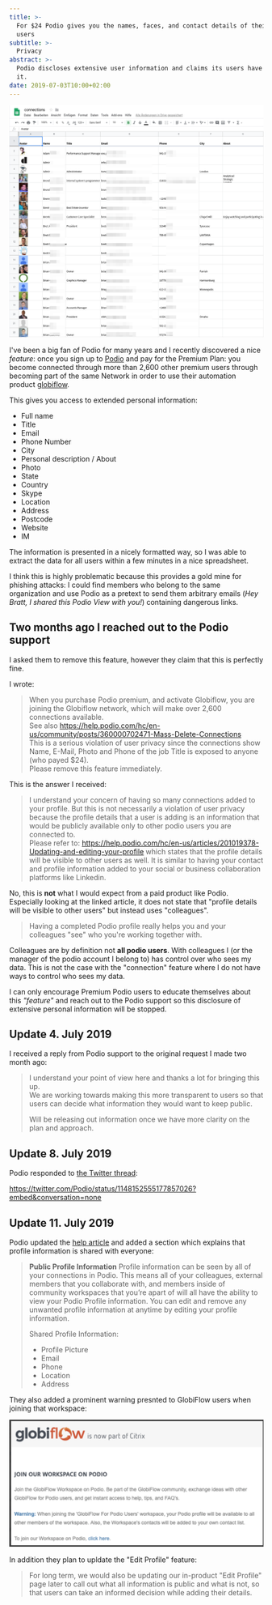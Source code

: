 ```yaml
---
title: >-
  For $24 Podio gives you the names, faces, and contact details of their premium
  users
subtitle: >-
  Privacy
abstract: >-
  Podio discloses extensive user information and claims its users have agreed to
  it.
date: 2019-07-03T10:00+02:00
---
```


![Podio discloses extensive user information and claims its users have agreed to it.](../media/for-usd24-podio-gives-you-the-names-faces-and-contact-details-of-their/hero.png)

I've been a big fan of Podio for many years and I recently discovered a nice
_feature_: once you sign up to [Podio](https://podio.com/) and pay for the
Premium Plan: you become connected through more than 2,600 other premium users
through becoming part of the same Network in order to use their automation
product [globiflow](http://www.globiflow.com/).

This gives you access to extended personal information:

- Full name
- Title
- Email
- Phone Number
- City
- Personal description / About
- Photo
- State
- Country
- Skype
- Location
- Address
- Postcode
- Website
- IM

The information is presented in a nicely formatted way, so I was able to extract
the data for all users within a few minutes in a nice spreadsheet.

I think this is highly problematic because this provides a gold mine for
phishing attacks: I could find members who belong to the same organization and
use Podio as a pretext to send them arbitrary emails (_Hey Bratt, I shared this
Podio View with you!_) containing dangerous links.

## Two months ago I reached out to the Podio support

I asked them to remove this feature, however they claim that this is perfectly
fine.

I wrote:

> When you purchase Podio premium, and activate Globiflow, you are joining the
> Globiflow network, which will make over 2,600 connections available.  
> See also
> https://help.podio.com/hc/en-us/community/posts/360000702471-Mass-Delete-Connections  
> This is a serious violation of user privacy since the connections show Name,
> E-Mail, Photo and Phone of the job Title is exposed to anyone (who payed
> \$24).  
> Please remove this feature immediately.

This is the answer I received:

> I understand your concern of having so many connections added to your profile.
> But this is not necessarily a violation of user privacy because the profile
> details that a user is adding is an information that would be publicly
> available only to other podio users you are connected to.  
> Please refer to:
> https://help.podio.com/hc/en-us/articles/201019378-Updating-and-editing-your-profile
> which states that the profile details will be visible to other users as well.
> It is similar to having your contact and profile information added to your
> social or business collaboration platforms like Linkedin.

No, this is **not** what I would expect from a paid product like Podio.
Especially looking at the linked article, it does not state that "profile
details will be visible to other users" but instead uses "colleagues".

> Having a completed Podio profile really helps you and your colleagues "see"
> who you're working together with.

Colleagues are by definition not **all podio users**. With colleagues I (or the
manager of the podio account I belong to) has control over who sees my data.
This is not the case with the "connection" feature where I do not have ways to
control who sees my data.

I can only encourage Premium Podio users to educate themselves about this
_"feature"_ and reach out to the Podio support so this disclosure of extensive
personal information will be stopped.

## Update 4. July 2019

I received a reply from Podio support to the original request I made two month
ago:

> I understand your point of view here and thanks a lot for bringing this up.  
> We are working towards making this more transparent to users so that users can
> decide what information they would want to keep public.
>
> Will be releasing out information once we have more clarity on the plan and
> approach.

## Update 8. July 2019

Podio responded to
[the Twitter thread](https://twitter.com/Podio/status/1148152555177857026):

<https://twitter.com/Podio/status/1148152555177857026?embed&conversation=none>

## Update 11. July 2019

Podio updated the
[help article](https://help.podio.com/hc/en-us/articles/201019378-Updating-and-editing-your-profile)
and added a section which explains that profile information is shared with
everyone:

> **Public Profile Information** Profile information can be seen by all of your
> connections in Podio. This means all of your colleagues, external members that
> you collaborate with, and members inside of community workspaces that you’re
> apart of will all have the ability to view your Podio Profile information. You
> can edit and remove any unwanted profile information at anytime by editing
> your profile information.
>
> Shared Profile Information:
>
> - Profile Picture
> - Email
> - Phone
> - Location
> - Address

They also added a prominent warning presnted to GlobiFlow users when joining
that workspace:

![PII GlobiFlow](../media/for-usd24-podio-gives-you-the-names-faces-and-contact-details-of-their/PII_GlobiFlow.png)

In addition they plan to upldate the "Edit Profile" feature:

> For long term, we would also be updating our in-product "Edit Profile" page
> later to call out what all information is public and what is not, so that
> users can take an informed decision while adding their details.
